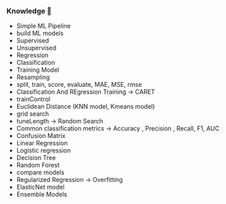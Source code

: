 ### Knowledge 📖
- Simple ML Pipeline
- build ML models
- Supervised
- Unsupervised
- Regression
- Classification
- Training Model
- Resampling
- split, train, score, evaluate, MAE, MSE, rmse
- Classification And REgression Training -> CARET
- trainControl
- Euclidean Distance (KNN model, Kmeans model)
- grid search
- tuneLength -> Random Search
- Common classification metrics -> Accuracy , Precision , Recall, F1, AUC
- Confusion Matrix
- Linear Regression
- Logistic regression
- Decision Tree
- Random Forest
- compare models
- Regularized Regression -> Overfitting
- ElasticNet model
- Ensemble Models
